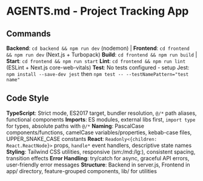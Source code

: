 # AGENTS.md - Project Tracking App

## Commands
**Backend**: `cd backend && npm run dev` (nodemon) | **Frontend**: `cd frontend && npm run dev` (Next.js + Turbopack)
**Build**: `cd frontend && npm run build` | **Start**: `cd frontend && npm run start`
**Lint**: `cd frontend && npm run lint` (ESLint + Next.js core-web-vitals)
**Test**: No tests configured - setup Jest: `npm install --save-dev jest` then `npm test -- --testNamePattern="test name"`

## Code Style
**TypeScript**: Strict mode, ES2017 target, bundler resolution, `@/*` path aliases, functional components
**Imports**: ES modules, external libs first, `import type` for types, absolute paths with `@/*`
**Naming**: PascalCase components/functions, camelCase variables/properties, kebab-case files, UPPER_SNAKE_CASE constants
**React**: `Readonly<{children: React.ReactNode}>` props, `handle*` event handlers, descriptive state names
**Styling**: Tailwind CSS utilities, responsive (sm:/md:/lg:), consistent spacing, transition effects
**Error Handling**: try/catch for async, graceful API errors, user-friendly error messages
**Structure**: Backend in server.js, Frontend in app/ directory, feature-grouped components, lib/ for utilities